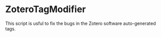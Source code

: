 # ZoteroTagModifier
This script is usful to fix the bugs in the Zotero software auto-generated tags.
